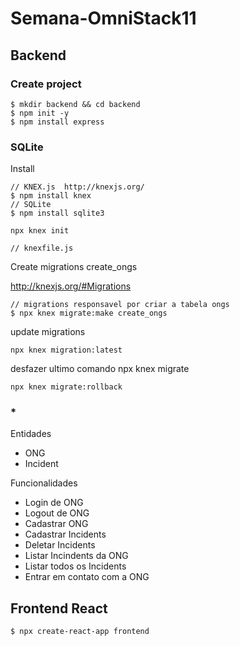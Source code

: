 # Semana-OmniStack11

## Backend

### Create project

```
$ mkdir backend && cd backend
$ npm init -y
$ npm install express
```

### SQLite

Install
```
// KNEX.js  http://knexjs.org/
$ npm install knex
// SQLite
$ npm install sqlite3
```

```
npx knex init

// knexfile.js
```

Create migrations create_ongs

http://knexjs.org/#Migrations
```
// migrations responsavel por criar a tabela ongs
$ npx knex migrate:make create_ongs
```
update migrations
```
npx knex migration:latest
```
desfazer ultimo comando npx knex migrate
```
npx knex migrate:rollback
```

### *

Entidades
- ONG
- Incident

Funcionalidades
- Login de ONG
- Logout de ONG
- Cadastrar ONG
- Cadastrar Incidents
- Deletar Incidents
- Listar Incindents da ONG
- Listar todos os Incidents
- Entrar em contato com a ONG

## Frontend React

```
$ npx create-react-app frontend

```



